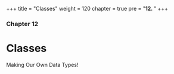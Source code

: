 +++
title = "Classes"
weight = 120
chapter = true
pre = "<b>12. </b>"
+++

### Chapter 12

# Classes

Making Our Own Data Types!

<!-- TODO Add Videos to Generic Tutorial? -->